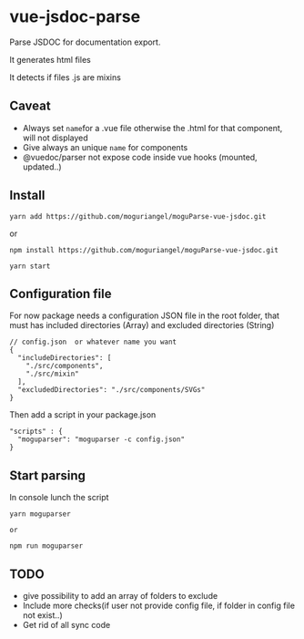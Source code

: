 # vue-jsdoc-parse


Parse JSDOC for documentation export.

It generates html files

It detects if files .js are mixins

## Caveat

- Always set `name`for a .vue file otherwise the .html for that component, will not displayed
- Give always an unique `name` for components
- @vuedoc/parser not expose code inside vue hooks (mounted, updated..) 


## Install

```
yarn add https://github.com/moguriangel/moguParse-vue-jsdoc.git
```
or 
```
npm install https://github.com/moguriangel/moguParse-vue-jsdoc.git
```
`yarn start`

## Configuration file

For now package needs a configuration JSON file in the root folder, that must has included directories (Array) and excluded directories (String)

```
// config.json  or whatever name you want
{
  "includeDirectories": [
    "./src/components",
    "./src/mixin"
  ],
  "excludedDirectories": "./src/components/SVGs"
}
```

Then add a script in your package.json

```
"scripts" : {
  "moguparser": "moguparser -c config.json"
}
```

## Start parsing

In console lunch the script

```
yarn moguparser

or

npm run moguparser
```
## TODO

- give possibility to add an array of folders to exclude
- Include more checks(if user not provide config file, if folder in config file not exist..)
- Get rid of all sync code